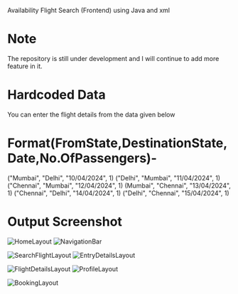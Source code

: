 Availability Flight Search (Frontend) using Java and xml

# Note
The repository is still under development and I will continue to add more feature in it.

# Hardcoded Data 
You can enter the flight details from the data given below 
# Format(FromState,DestinationState,Date,No.OfPassengers)-
("Mumbai", "Delhi", "10/04/2024", 1)
("Delhi", "Mumbai", "11/04/2024", 1)
("Chennai", "Mumbai", "12/04/2024", 1)
(Mumbai", "Chennai", "13/04/2024", 1)
("Chennai", "Delhi", "14/04/2024", 1)
("Delhi", "Chennai", "15/04/2024", 1)

# Output Screenshot
![HomeLayout](https://github.com/De70/Available-Flight-Search/assets/163657842/fe863464-52f8-42c3-8c76-40985348c596)
![NavigationBar](https://github.com/De70/Available-Flight-Search/assets/163657842/9a09565e-0e16-4ed4-9e49-bd76e1ccbd56)

![SearchFlightLayout](https://github.com/De70/Available-Flight-Search/assets/163657842/ea38c9c3-da7e-4f7e-952a-152a0a6fc091)
![EntryDetailsLayout](https://github.com/De70/Available-Flight-Search/assets/163657842/a35617bf-80fd-4bc7-8b42-6264d8d9838d)

![FlightDetailsLayout](https://github.com/De70/Available-Flight-Search/assets/163657842/85f9be78-289b-4f97-96a8-4fa3a23be78c)
![ProfileLayout](https://github.com/De70/Available-Flight-Search/assets/163657842/2eba206d-4a24-4767-8e9c-220f299e6b88)

![BookingLayout](https://github.com/De70/Available-Flight-Search/assets/163657842/d419d791-1399-4f74-9131-924034de96d8)
